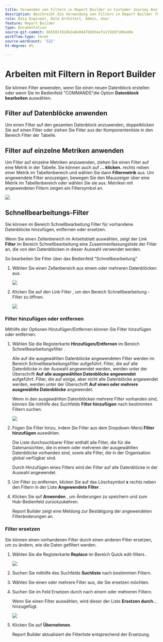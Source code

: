 ```yaml
---
title: Verwenden von Filtern in Report Builder in Customer Journey Analytics
description: Beschreibt die Verwendung von Filtern in Report Builder für CJA
role: Data Engineer, Data Architect, Admin, User
feature: Report Builder
type: Documentation
source-git-commit: b655813816b2a8e0d47b035eefa11926f106ee0e
workflow-type: tm+mt
source-wordcount: '522'
ht-degree: 0%

---
```



# Arbeiten mit Filtern in Report Builder

Sie können Filter anwenden, wenn Sie einen neuen Datenblock erstellen oder wenn Sie im Bedienfeld &quot;COMMANDS&quot;die Option **Datenblock bearbeiten** auswählen.

## Filter auf Datenblöcke anwenden

Um einen Filter auf den gesamten Datenblock anzuwenden, doppelklicken Sie auf einen Filter oder ziehen Sie Filter aus der Komponentenliste in den Bereich Filter der Tabelle.

## Filter auf einzelne Metriken anwenden

Um Filter auf einzelne Metriken anzuwenden, ziehen Sie einen Filter auf eine Metrik in der Tabelle. Sie können auch auf **... klicken.** rechts neben einer Metrik im Tabellenbereich und wählen Sie dann **Filtermetrik** aus. Um angewendete Filter anzuzeigen, bewegen Sie den Mauszeiger über eine Metrik im Tabellenbereich oder wählen Sie sie aus. Metriken mit angewendeten Filtern zeigen ein Filtersymbol an.

<!-- ![](./assets/image24.png) -->

![](./assets/filter_by.png)

## Schnellbearbeitungs-Filter

Sie können im Bereich Schnellbearbeitung Filter für vorhandene Datenblöcke hinzufügen, entfernen oder ersetzen.

Wenn Sie einen Zellenbereich im Arbeitsblatt auswählen, zeigt der Link **Filter** im Bereich Schnellbearbeitung eine Zusammenfassungsliste der Filter an, die von den Datenblöcken in dieser Auswahl verwendet werden.

So bearbeiten Sie Filter über das Bedienfeld &quot;Schnellbearbeitung&quot;

1. Wählen Sie einen Zellenbereich aus einem oder mehreren Datenblöcken aus.

   ![](./assets/select_multiple_dbs.png)

1. Klicken Sie auf den Link Filter , um den Bereich Schnellbearbeitung - Filter zu öffnen.

   ![](./assets/quick_edit_filters.png)

### Filter hinzufügen oder entfernen

Mithilfe der Optionen Hinzufügen/Entfernen können Sie Filter hinzufügen oder entfernen.

1. Wählen Sie die Registerkarte **Hinzufügen/Entfernen** im Bereich Schnellbearbeitungsfilter .

   Alle auf die ausgewählten Datenblöcke angewendeten Filter werden im Bereich Schnellbearbeitungsfilter aufgeführt. Filter, die auf alle Datenblöcke in der Auswahl angewendet werden, werden unter der Überschrift **Auf alle ausgewählten Datenblöcke angewendet** aufgeführt. Filter, die auf einige, aber nicht alle Datenblöcke angewendet werden, werden unter der Überschrift **Auf einen oder mehrere ausgewählte Datenblöcke** angewendet.

   Wenn in den ausgewählten Datenblöcken mehrere Filter vorhanden sind, können Sie mithilfe des Suchfelds **Filter hinzufügen** nach bestimmten Filtern suchen.

   ![](./assets/add_filter.png)

1. Fügen Sie Filter hinzu, indem Sie Filter aus dem Dropdown-Menü **Filter hinzufügen** auswählen.

   Die Liste durchsuchbarer Filter enthält alle Filter, die für die Datenansichten, die in einem oder mehreren der ausgewählten Datenblöcke vorhanden sind, sowie alle Filter, die in der Organisation global verfügbar sind.

   Durch Hinzufügen eines Filters wird der Filter auf alle Datenblöcke in der Auswahl angewendet.

1. Um Filter zu entfernen, klicken Sie auf das Löschsymbol **x** rechts neben den Filtern in der Liste **Angewendete Filter** .

1. Klicken Sie auf **Anwenden** , um Änderungen zu speichern und zum Hub-Bedienfeld zurückzukehren.

   Report Builder zeigt eine Meldung zur Bestätigung der angewendeten Filteränderungen an.

### Filter ersetzen

Sie können einen vorhandenen Filter durch einen anderen Filter ersetzen, um zu ändern, wie die Daten gefiltert werden.

1. Wählen Sie die Registerkarte **Replace** im Bereich Quick edit-filters .

   ![](./assets/replace_filter.png)

1. Suchen Sie mithilfe des Suchfelds **Suchliste** nach bestimmten Filtern.

1. Wählen Sie einen oder mehrere Filter aus, die Sie ersetzen möchten.

1. Suchen Sie im Feld Ersetzen durch nach einem oder mehreren Filtern.

   Wenn Sie einen Filter auswählen, wird dieser der Liste **Ersetzen durch**... hinzugefügt.

   ![](./assets/replace_screen_new.png)

1. Klicken Sie auf **Übernehmen**.

   Report Builder aktualisiert die Filterliste entsprechend der Ersetzung.
